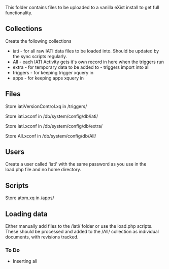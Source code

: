 This folder contains files to be uploaded to a vanilla eXist install to get full functionality. 

## Collections 

Create the following collections

* iati - for all raw IATI data files to be loaded into. Should be updated by the sync scripts regularly.
* All - each IATI Activity gets it's own record in here when the triggers run
* extra - for temporary data to be added to - triggers import into all
* triggers - for keeping trigger xquery in
* apps - for keeping apps xquery in

## Files
Store iatiVersionControl.xq in /triggers/

Store iati.xconf in /db/system/config/db/iati/

Store iati.xconf in /db/system/config/db/extra/

Store All.xconf in /db/system/config/db/All/

## Users

Create a user called 'iati' with the same password as you use in the load.php file and no home directory. 

## Scripts

Store atom.xq in /apps/

## Loading data 

Either manually add files to the /iati/ folder or use the load.php scripts. These should be processed and added to the /All/ collection as individual documents, with revisions tracked.

### To Do

* Inserting all 
